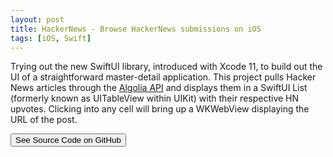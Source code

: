 ```yaml
---
layout: post
title: HackerNews - Browse HackerNews submissions on iOS
tags: [iOS, Swift]
---
```


Trying out the new SwiftUI library, introduced with Xcode 11, to build out the UI of a straightforward master-detail application. This project pulls Hacker News articles through the [Algolia API](http://hn.algolia.com/api/) and displays them in a SwiftUI List (formerly known as UITableView within UIKit) with their respective HN upvotes. Clicking into any cell will bring up a WKWebView displaying the URL of the post.

<a href="http://github.com/avijeets/HackerNews-SwiftUI"><button class='c-btn c-btn--full'>See Source Code on GitHub</button></a>